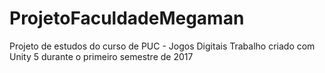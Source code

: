 # ProjetoFaculdadeMegaman
Projeto de estudos do curso de PUC - Jogos Digitais
Trabalho criado com Unity 5 durante o primeiro semestre de 2017
